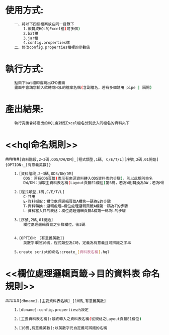 # 使用方式:
```sh
	一、將以下四個檔案放在同一目錄下
		1.欲轉成HQL的Excel檔(可多個)
		2.bat檔
		3.jar檔
		4.config.properties檔
	二、修改config.properties檔裡的參數值
```

# 執行方式:
```sh
	點兩下bat檔即會跳出CMD畫面
	畫面中會請您輸入欲轉成HQL的檔案名稱(含副檔名，若有多個請用 pipe | 隔開)
```

# 產出結果:
```sh
	執行完後會將產出的HQL會對應Excel檔名分別放入同檔名的資料夾下
```


# <<hql命名規則>>

#####`[資料階段,2~3碼,ODS/DW/DM]_[程式類型,1碼, C/E/T/L][序號,2碼,01開始]{OPTION:_[有意義英數]}`

```sh
	1.[資料階段,2~3碼,ODS/DW/DM]
		ODS：若有ODS頁籤(表示有來源資料轉入ODS資料表的步驟)，則以此規則命名
		DW/DM：擷取主資料表名稱(Layout頁籤E1欄位)第6碼，若為W則轉換為DW；若為M則轉換為DM

	2.[程式類型,1碼,C/E/T/L]
		C-共用
		E-資料擷取：欄位處理邏輯頁籤A欄第一碼為E的步驟
		T-資料轉換：邏輯處理→欄位處理邏輯頁籤A欄第一碼為T的步驟
		L-資料塞入目的表格：欄位處理邏輯頁籤A欄第一碼為L的步驟

	3.[序號,2碼,01開始]
		欄位處理邏輯頁籤之步驟欄位，後2碼

	
	4.{OPTION:_[有意義英數]}
		英數字串限10碼，程式類型為C時，定義為有意義且可辨識之字串

	5.create script的命名:create_[資料表名稱].hql
```


# <<欄位處理邏輯頁籤→目的資料表 命名規則>>

#####`[dbname].[主要資料表名稱]_[10碼,有意義英數]`

```sh
	1.[dbname]:config.properties內設定

	2.[主要資料表名稱]:最終轉入之資料表名稱(從規格之Layout頁籤E1欄位)

	3.[10碼,有意義英數]:以英數字元自定義可辨識的名稱
```